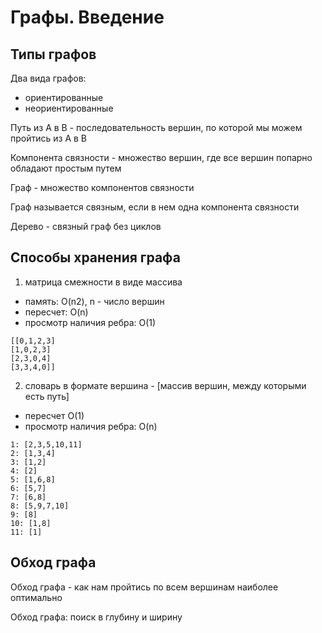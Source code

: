 # Графы. Введение

## Типы графов

Два вида графов:

- ориентированные
- неориентированные

Путь из A в B - последовательность вершин, по которой мы можем пройтись из A в B

Компонента связности - множество вершин, где все вершин попарно обладают простым путем

Граф - множество компонентов связности

Граф называется связным, если в нем одна компонента связности

Дерево - связный граф без циклов

## Способы хранения графа

1. матрица смежности в виде массива

- память: O(n2), n - число вершин
- пересчет: O(n)
- просмотр наличия ребра: O(1)

```
[[0,1,2,3]
[1,0,2,3]
[2,3,0,4]
[3,3,4,0]]
```

2. словарь в формате вершина - [массив вершин, между которыми есть путь]

- пересчет O(1)
- просмотр наличия ребра: O(n)

```
1: [2,3,5,10,11]
2: [1,3,4]
3: [1,2]
4: [2]
5: [1,6,8]
6: [5,7]
7: [6,8]
8: [5,9,7,10]
9: [8]
10: [1,8]
11: [1]
```

## Обход графа

Обход графа - как нам пройтись по всем вершинам наиболее оптимально

Обход графа: поиск в глубину и ширину
